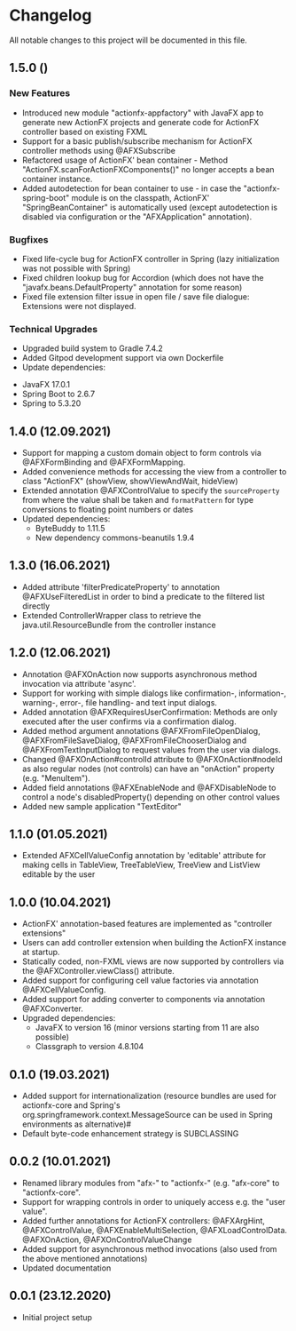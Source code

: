 # Changelog
All notable changes to this project will be documented in this file.

## 1.5.0 ()

### New Features
- Introduced new module "actionfx-appfactory" with JavaFX app to generate new ActionFX projects and generate code for ActionFX controller based on existing FXML
- Support for a basic publish/subscribe mechanism for ActionFX controller methods using @AFXSubscribe
- Refactored usage of ActionFX' bean container - Method "ActionFX.scanForActionFXComponents()" no longer accepts a bean container instance.
- Added autodetection for bean container to use - in case the "actionfx-spring-boot" module is on the classpath, ActionFX' "SpringBeanContainer" is automatically used (except autodetection is disabled via configuration or the "AFXApplication" annotation).

### Bugfixes 
- Fixed life-cycle bug for ActionFX controller in Spring (lazy initialization was not possible with Spring)
- Fixed children lookup bug for Accordion (which does not have the "javafx.beans.DefaultProperty" annotation for some reason)
- Fixed file extension filter issue in open file / save file dialogue: Extensions were not displayed.

### Technical Upgrades
- Upgraded build system to Gradle 7.4.2
- Added Gitpod development support via own Dockerfile
- Update dependencies:
 * JavaFX 17.0.1
 * Spring Boot to 2.6.7
 * Spring to 5.3.20
 
## 1.4.0 (12.09.2021)
- Support for mapping a custom domain object to form controls via @AFXFormBinding and @AFXFormMapping.
- Added convenience methods for accessing the view from a controller to class "ActionFX" (showView, showViewAndWait, hideView)
- Extended annotation @AFXControlValue to specify the `sourceProperty` from where the value shall be taken and `formatPattern` for type conversions to floating point numbers or dates
- Updated dependencies:
  * ByteBuddy to 1.11.5
  * New dependency commons-beanutils 1.9.4
  
## 1.3.0 (16.06.2021)
- Added attribute 'filterPredicateProperty' to annotation @AFXUseFilteredList in order to bind a predicate to the filtered list directly
- Extended ControllerWrapper class to retrieve the java.util.ResourceBundle from the controller instance

## 1.2.0 (12.06.2021)
- Annotation @AFXOnAction now supports asynchronous method invocation via attribute 'async'.
- Support for working with simple dialogs like confirmation-, information-, warning-, error-, file handling- and text input dialogs.
- Added annotation @AFXRequiresUserConfirmation: Methods are only executed after the user confirms via a confirmation dialog.
- Added method argument annotations @AFXFromFileOpenDialog, @AFXFromFileSaveDialog, @AFXFromFileChooserDialog and @AFXFromTextInputDialog to request values from the user via dialogs.
- Changed @AFXOnAction#controlId attribute to @AFXOnAction#nodeId as also regular nodes (not controls) can have an "onAction" property (e.g. "MenuItem").
- Added field annotations @AFXEnableNode and @AFXDisableNode to control a node's disabledProperty() depending on other control values
- Added new sample application "TextEditor"

## 1.1.0 (01.05.2021)
- Extended AFXCellValueConfig annotation by 'editable' attribute for making cells in TableView, TreeTableView, TreeView and ListView editable by the user

## 1.0.0 (10.04.2021)
- ActionFX' annotation-based features are implemented as "controller extensions"
- Users can add controller extension when building the ActionFX instance at startup.
- Statically coded, non-FXML views are now supported by controllers via the @AFXController.viewClass() attribute.
- Added support for configuring cell value factories via annotation @AFXCellValueConfig.
- Added support for adding converter to components via annotation @AFXConverter.
- Upgraded dependencies:
  * JavaFX to version 16 (minor versions starting from 11 are also possible)
  * Classgraph to version 4.8.104
  
## 0.1.0 (19.03.2021)
- Added support for internationalization (resource bundles are used for actionfx-core and Spring's org.springframework.context.MessageSource can be used in Spring environments as alternative)#
- Default byte-code enhancement strategy is SUBCLASSING

## 0.0.2 (10.01.2021)
- Renamed library modules from "afx-" to "actionfx-" (e.g. "afx-core" to "actionfx-core".
- Support for wrapping controls in order to uniquely access e.g. the "user value".
- Added further annotations for ActionFX controllers: @AFXArgHint, @AFXControlValue, @AFXEnableMultiSelection, @AFXLoadControlData. @AFXOnAction, @AFXOnControlValueChange
- Added support for asynchronous method invocations (also used from the above mentioned annotations)
- Updated documentation

## 0.0.1 (23.12.2020)
- Initial project setup
